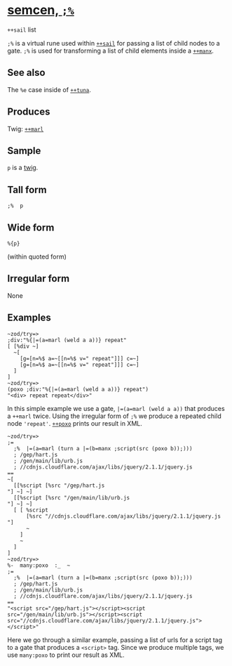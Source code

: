 [semcen, `;%`](#smcn)
=====================

`++sail` list

`;%` is a virtual rune used within [`++sail`]() for passing a list of
child nodes to a gate. `;%` is used for transforming a list of child
elements inside a [`++manx`]().

See also
--------

The `%e` case inside of [`++tuna`]().

Produces
--------

Twig: [`++marl`]()

Sample
------

`p` is a [twig]().

Tall form
---------

    ;%  p

Wide form
---------

    %{p}

(within quoted form)

Irregular form
--------------

None

Examples
--------

    ~zod/try=> 
    ;div:"%{|=(a=marl (weld a a))} repeat"
    [ [%div ~]
      ~[
        [g=[n=%$ a=~[[n=%$ v=" repeat"]]] c=~]
        [g=[n=%$ a=~[[n=%$ v=" repeat"]]] c=~]
      ]
    ]
    ~zod/try=> 
    (poxo ;div:"%{|=(a=marl (weld a a))} repeat")
    "<div> repeat repeat</div>"

In this simple example we use a gate, `|=(a=marl (weld a a))` that
produces a `++marl` twice. Using the irregular form of `;%` we produce a
repeated child node `'repeat'`. [`++poxo`]() prints our result in XML.

    ~zod/try=> 
    ;=
      ;%  |=(a=marl (turn a |=(b=manx ;script(src (poxo b));)))
      ; /gep/hart.js
      ; /gen/main/lib/urb.js
      ; //cdnjs.cloudflare.com/ajax/libs/jquery/2.1.1/jquery.js
    ==
    ~[
      [[%script [%src "/gep/hart.js
    "] ~] ~]
      [[%script [%src "/gen/main/lib/urb.js
    "] ~] ~]
      [ [ %script
          [%src "//cdnjs.cloudflare.com/ajax/libs/jquery/2.1.1/jquery.js
    "]
          ~
        ]
        ~
      ]
    ]
    ~zod/try=> 
    %-  many:poxo  :_  ~
    ;=
      ;%  |=(a=marl (turn a |=(b=manx ;script(src (poxo b));)))
      ; /gep/hart.js
      ; /gen/main/lib/urb.js
      ; //cdnjs.cloudflare.com/ajax/libs/jquery/2.1.1/jquery.js
    ==
    "<script src="/gep/hart.js"></script><script src="/gen/main/lib/urb.js"></script><script src="//cdnjs.cloudflare.com/ajax/libs/jquery/2.1.1/jquery.js"></script>" 

Here we go through a similar example, passing a list of urls for a
script tag to a gate that produces a `<script>` tag. Since we produce
multiple tags, we use `many:poxo` to print our result as XML.
